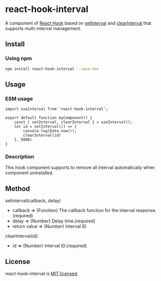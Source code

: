 # react-hook-interval
A component of [React Hook](https://reactjs.org/docs/hooks-intro.html) based on [setInterval](https://developer.mozilla.org/en-US/docs/Web/API/WindowOrWorkerGlobalScope/setInterval) and [clearInterval](https://developer.mozilla.org/en-US/docs/Web/API/WindowOrWorkerGlobalScope/clearInterval) that supports multi-interval management.

## Install
### Using npm
```bash
npm install react-hook-interval --save-dev
```

## Usage
### ESM usage
```
import useInterval from 'react-hook-interval';

export default function myComponent() {
    const { setInterval, clearInterval } = useInterval();
    let id = setInterval(() => {
        console.log(Date.now());
        clearInterval(id)
    }, 5000)
}
```
### Description
This hook component supports to remove all interval automatically when component uninstalled.

## Method
setInterval(callback, delay)
- callback => {Function} The callback function for the interval response.(required)
- delay => {Number} Delay time.(required)
- return value => {Number} Interval ID

clearInterval(id)
- id => {Number} Interval ID.(required)

## License
react-hook-interval is [MIT licensed](https://github.com/AmoyDreamer/react-hook-interval/blob/master/LICENSE).
